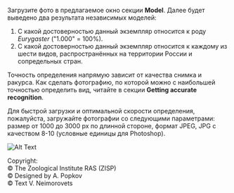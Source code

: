 

Загрузите фото в предлагаемое окно секции __Model__. Далее будет выведено два результата независимых моделей:

1. С какой достоверностью данный экземпляр относится к роду _Eurygaster_ ("1.000" = 100%).
2. С какой достоверностью данный экземпляр относится к каждому из шести видов, распространённых на территории России 
и сопредельных стран.

Точность определения напрямую зависит от качества снимка и ракурса. 
Как сделать фотографию, по которой можно с наибольшей точностью определить вид, читайте в секции
__Getting accurate recognition__.

Для быстрой загрузки и оптимальной скорости определения, пожалуйста, загружайте фотографии со следующими параметрами: 
размер от 1000 до 3000 px по длинной стороне, формат JPEG, JPG с качеством 8-10 (условные единицы для Photoshop).

![Alt Text](https://github.com/alexander-pv/eurygaster_app/releases/download/v1.2.1/example_app.gif)

<left>
Copyright:<br/>
© The Zoological Institute RAS (ZISP)<br/>
© Designed by A. Popkov<br/>
© Text V. Neimorovets</left>

